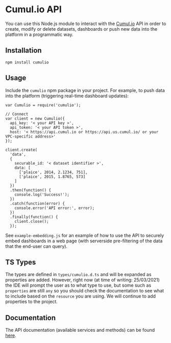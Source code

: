 # Cumul.io API

You can use this Node.js module to interact with the [Cumul.io](https://cumul.io) API in order to create, modify or delete datasets, dashboards or push new data into the platform in a programmatic way.

## Installation

`npm install cumulio`

## Usage

Include the `cumulio` npm package in your project. For example, to push data into the platform (triggering real-time dashboard updates):

```
var Cumulio = require('cumulio');

// Connect
var client = new Cumulio({
  api_key: '< your API key >',
  api_token: '< your API token >',
  host: '< https://api.cumul.io or https://api.us.cumul.io/ or your VPC-specific address>'
});

client.create(
  'data',
  {
    securable_id: '< dataset identifier >',
    data: [
      ['plaice', 2014, 2.1234, 751],
      ['plaice', 2015, 1.8765, 573]
    ]
  })
  .then(function() {
    console.log('Success!');
  })
  .catch(function(error) {
    console.error('API error:', error);
  })
  .finally(function() {
    client.close();
  });
```

See `example-embedding.js` for an example of how to use the API to securely embed dashboards in a web page (with serverside pre-filtering of the data that the end-user can query).

## TS Types

The types are defined in `types/cumulio.d.ts` and will be expanded as properties are added. However, right now (at time of writing: 25/03/2021) the IDE will prompt the user as to what type to use, but some such as `properties` are still `any` so you should check the documentation to see what to include based on the `resource` you are using. We will continue to add properties to the project.

## Documentation

The API documentation (available services and methods) can be found [here](http://developer.cumul.io).
